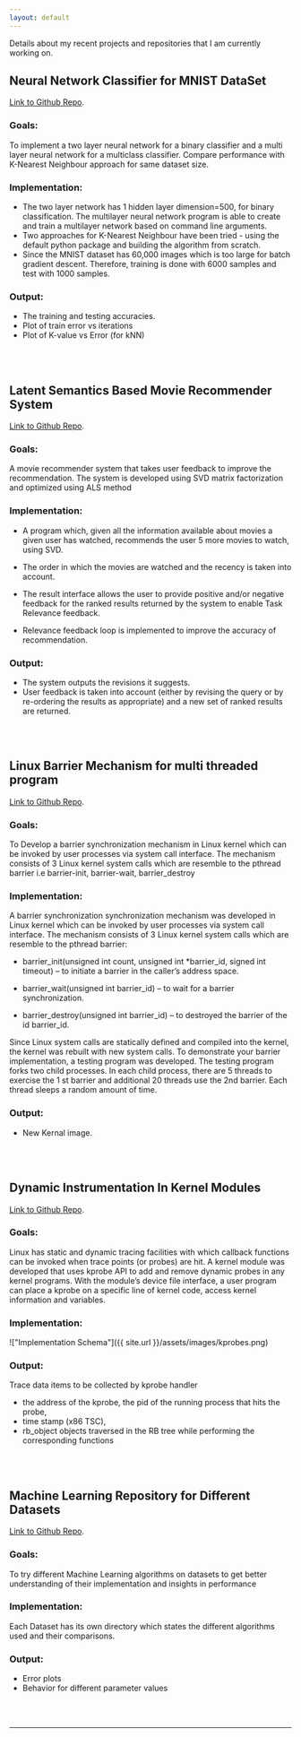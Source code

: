 ```yaml
---
layout: default
---
```


Details about my recent projects and repositories that I am currently working on.

## [](#header-2)Neural Network Classifier for MNIST DataSet
[Link to Github Repo](https://github.com/jadhavhninad/Neural-Network-Classifier-for-MNIST-DataSet).

### [](#header-3) Goals:
To implement a two layer neural network for a binary classifier and a multi layer neural network for a multiclass classifier. Compare performance with K-Nearest Neighbour approach for same dataset size.

### [](#header-3) Implementation:
*   The two layer network has 1 hidden layer dimension=500, for binary classification. The multilayer neural network program is able to create and train a multilayer network based on command line arguments. 
*   Two approaches for K-Nearest Neighbour have been tried - using the default python package and building the algorithm from scratch. 
*   Since the MNIST dataset has 60,000 images which is too large for batch gradient descent. Therefore, training is done with 6000 samples and test with 1000 samples.

### [](#header-3) Output:
*   The training and testing accuracies. 
*   Plot of train error vs iterations
*   Plot of K-value vs Error (for kNN)

<br><br>
## [](#header-2)Latent Semantics Based Movie Recommender System
[Link to Github Repo](https://github.com/jadhavhninad/Latent-Semantics-Based-Movie-Recommender-System).

### [](#header-3) Goals:
A movie recommender system that takes user feedback to improve the recommendation. The system is developed using SVD matrix factorization and optimized using ALS method 

### [](#header-3) Implementation:
*   A program which, given all the information available about movies a given user has watched, recommends the user 5 more movies to watch, using SVD.

*   The order in which the movies are watched and the recency is taken into account.

*   The result interface allows the user to provide positive and/or negative feedback for the ranked results returned by the system to enable Task  Relevance feedback.

*   Relevance feedback loop is implemented to improve the accuracy of recommendation. 


### [](#header-3) Output:
*   The system outputs the revisions it suggests.
*   User feedback is taken into account (either by revising the query or by re-ordering the results as appropriate) and a new set of ranked results are returned.

<br><br>
## [](#header-2)Linux Barrier Mechanism for multi threaded program
[Link to Github Repo](https://github.com/jadhavhninad/Linux-Barrier-Mechanism-for-multi-threaded-program).

### [](#header-3) Goals:
To Develop a barrier synchronization mechanism in Linux kernel which can be invoked by user processes via system call interface. The mechanism consists of 3 Linux kernel system calls which are resemble to the pthread barrier i.e barrier-init, barrier-wait, barrier_destroy

### [](#header-3) Implementation:
A barrier synchronization synchronization mechanism was developed in Linux kernel which can be invoked by user processes via system call interface. The mechanism consists of 3 Linux kernel system calls which are resemble to the pthread barrier:

*   barrier_init(unsigned int count, unsigned int *barrier_id, signed int timeout) – to initiate a barrier in the caller’s address space. 

*   barrier_wait(unsigned int barrier_id) – to wait for a barrier synchronization.

*   barrier_destroy(unsigned int barrier_id) – to destroyed the barrier of the id barrier_id.

Since Linux system calls are statically defined and compiled into the kernel, the kernel was rebuilt with new system calls. To demonstrate your barrier implementation, a testing program was developed. The testing program forks two child processes. In each child process, there are 5 threads to exercise the 1 st barrier and additional 20 threads use the 2nd barrier. Each thread sleeps a random amount of time.

### [](#header-3) Output:
*   New Kernal image.

<br><br>
## [](#header-2)Dynamic Instrumentation In Kernel Modules
[Link to Github Repo](https://github.com/jadhavhninad/Kprobes-on-RB-tree-kernel-data-structure).

### [](#header-3) Goals:
Linux has static and dynamic tracing facilities with which callback functions can be invoked when trace points (or probes) are hit. A kernel module was developed that uses kprobe API to add and remove dynamic probes in any kernel programs. With the module’s device file interface, a user program can place a kprobe on a specific line of kernel code, access kernel information and variables.

### [](#header-3) Implementation:

!["Implementation Schema"]({{ site.url }}/assets/images/kprobes.png)


### [](#header-3) Output:
Trace data items to be collected by kprobe handler
*   the address of the kprobe, the pid of the running process that hits the probe, 
*   time stamp (x86 TSC), 
*   rb_object objects traversed in the RB tree while performing the corresponding functions

<br><br>
## [](#header-2)Machine Learning Repository for Different Datasets
[Link to Github Repo](https://github.com/jadhavhninad/ML-for-Different-Datasets).

### [](#header-3) Goals:
To try different Machine Learning algorithms on datasets to get better understanding of their implementation and insights in performance

### [](#header-3) Implementation:
Each Dataset has its own directory which states the different algorithms used and their comparisons.

### [](#header-3) Output:
*   Error plots
*   Behavior for different parameter values

<br><br>

---










